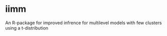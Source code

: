 # iimm
An R-package for improved infrence for multilevel models with few clusters using a t-distribution
